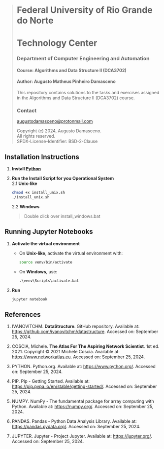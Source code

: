 > # Federal University of Rio Grande do Norte  
> # Technology Center  
> ### Department of Computer Engineering and Automation  
> #### Course: **Algorithms and Data Structure II (DCA3702)**  
> #### Author: **Augusto Matheus Pinheiro Damasceno**
>
> This repository contains solutions to the tasks and exercises assigned in the Algorithms and Data Structure II (DCA3702) course.
>
> ### Contact
> [augustodamasceno@protonmail.com](mailto:augustodamasceno@protonmail.com)
>
> Copyright (c) 2024, Augusto Damasceno.  
> All rights reserved.   
> SPDX-License-Identifier: BSD-2-Clause


## Installation Instructions

1. **Install [Python](https://www.python.org/downloads/)**

2. **Run the Install Script for you Operational System**  
    2.1 **Unix-like**  
    ```bash
    chmod +x install_unix.sh
    ./install_unix.sh
    ```
    2.2 **Windows**  
    > Double click over install_windows.bat 

## Running Jupyter Notebooks

1. **Activate the virtual environment**  
   - On **Unix-like**, activate the virtual environment with:
     ```bash
     source venv/bin/activate
     ```
   - On **Windows**, use:
     ```bat
     .\venv\Scripts\activate.bat
     ```

2. **Run**  
    ```bash
    jupyter notebook
    ```


## References

1. IVANOVITCHM. **DataStructure**. GitHub repository. Available at: <https://github.com/ivanovitchm/datastructure>. Accessed on: September 25, 2024.

2. COSCIA, Michele. **The Atlas For The Aspiring Network Scientist**. 1st ed. 2021. Copyright © 2021 Michele Coscia. Available at: <https://www.networkatlas.eu>. Accessed on: September 25, 2024.

3. PYTHON. Python.org. Available at: <https://www.python.org/>. Accessed on: September 25, 2024.

4. PIP. Pip - Getting Started. Available at: <https://pip.pypa.io/en/stable/getting-started/>. Accessed on: September 25, 2024.

5. NUMPY. NumPy - The fundamental package for array computing with Python. Available at: <https://numpy.org/>. Accessed on: September 25, 2024.

6. PANDAS. Pandas - Python Data Analysis Library. Available at: <https://pandas.pydata.org/>. Accessed on: September 25, 2024.

7. JUPYTER. Jupyter - Project Jupyter. Available at: <https://jupyter.org/>. Accessed on: September 25, 2024.
